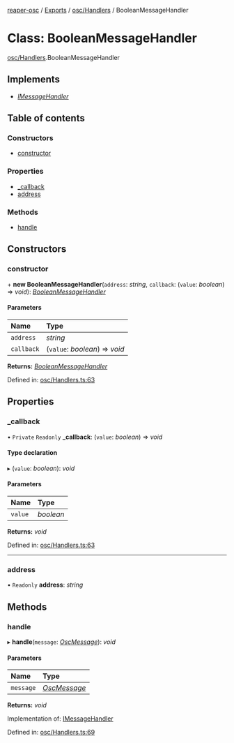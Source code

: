 [reaper-osc](../README.md) / [Exports](../modules.md) / [osc/Handlers](../modules/osc_handlers.md) / BooleanMessageHandler

# Class: BooleanMessageHandler

[osc/Handlers](../modules/osc_handlers.md).BooleanMessageHandler

## Implements

- [*IMessageHandler*](../interfaces/osc_handlers.imessagehandler.md)

## Table of contents

### Constructors

- [constructor](osc_handlers.booleanmessagehandler.md#constructor)

### Properties

- [\_callback](osc_handlers.booleanmessagehandler.md#_callback)
- [address](osc_handlers.booleanmessagehandler.md#address)

### Methods

- [handle](osc_handlers.booleanmessagehandler.md#handle)

## Constructors

### constructor

\+ **new BooleanMessageHandler**(`address`: *string*, `callback`: (`value`: *boolean*) => *void*): [*BooleanMessageHandler*](osc_handlers.booleanmessagehandler.md)

#### Parameters

| Name | Type |
| :------ | :------ |
| `address` | *string* |
| `callback` | (`value`: *boolean*) => *void* |

**Returns:** [*BooleanMessageHandler*](osc_handlers.booleanmessagehandler.md)

Defined in: [osc/Handlers.ts:63](https://github.com/LykaiosNZ/reaper-osc.js/blob/7ba97a3/src/osc/Handlers.ts#L63)

## Properties

### \_callback

• `Private` `Readonly` **\_callback**: (`value`: *boolean*) => *void*

#### Type declaration

▸ (`value`: *boolean*): *void*

#### Parameters

| Name | Type |
| :------ | :------ |
| `value` | *boolean* |

**Returns:** *void*

Defined in: [osc/Handlers.ts:63](https://github.com/LykaiosNZ/reaper-osc.js/blob/7ba97a3/src/osc/Handlers.ts#L63)

___

### address

• `Readonly` **address**: *string*

## Methods

### handle

▸ **handle**(`message`: [*OscMessage*](osc_messages.oscmessage.md)): *void*

#### Parameters

| Name | Type |
| :------ | :------ |
| `message` | [*OscMessage*](osc_messages.oscmessage.md) |

**Returns:** *void*

Implementation of: [IMessageHandler](../interfaces/osc_handlers.imessagehandler.md)

Defined in: [osc/Handlers.ts:69](https://github.com/LykaiosNZ/reaper-osc.js/blob/7ba97a3/src/osc/Handlers.ts#L69)
